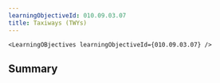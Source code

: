```yaml
---
learningObjectiveId: 010.09.03.07
title: Taxiways (TWYs)
---
```


```tsx eval
<LearningOBjectives learningObjectiveId={010.09.03.07} />
```

## Summary
